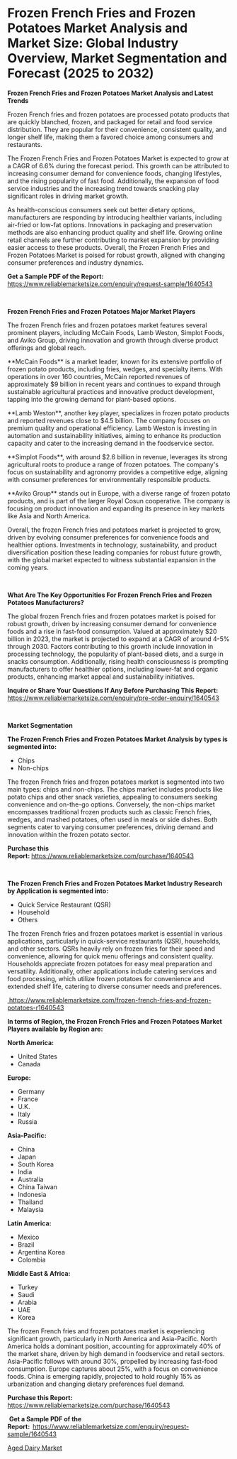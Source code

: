 <p><h1>Frozen French Fries and Frozen Potatoes Market Analysis and Market Size: Global Industry Overview, Market Segmentation and Forecast (2025 to 2032)</h1></p><p><strong>Frozen French Fries and Frozen Potatoes Market Analysis and Latest Trends</strong></p>
<p><p>Frozen French fries and frozen potatoes are processed potato products that are quickly blanched, frozen, and packaged for retail and food service distribution. They are popular for their convenience, consistent quality, and longer shelf life, making them a favored choice among consumers and restaurants. </p><p>The Frozen French Fries and Frozen Potatoes Market is expected to grow at a CAGR of 6.6% during the forecast period. This growth can be attributed to increasing consumer demand for convenience foods, changing lifestyles, and the rising popularity of fast food. Additionally, the expansion of food service industries and the increasing trend towards snacking play significant roles in driving market growth. </p><p>As health-conscious consumers seek out better dietary options, manufacturers are responding by introducing healthier variants, including air-fried or low-fat options. Innovations in packaging and preservation methods are also enhancing product quality and shelf life. Growing online retail channels are further contributing to market expansion by providing easier access to these products. Overall, the Frozen French Fries and Frozen Potatoes Market is poised for robust growth, aligned with changing consumer preferences and industry dynamics.</p></p>
<p><strong>Get a Sample PDF of the Report:&nbsp;</strong> <a href="https://www.reliablemarketsize.com/enquiry/request-sample/1640543?utm_campaign=2212&utm_medium=2&utm_source=Github&utm_content=ia&utm_term=15022025&utm_id=frozen-french-fries-and-frozen-potatoes">https://www.reliablemarketsize.com/enquiry/request-sample/1640543</a></p>
<p>&nbsp;</p>
<p><strong>Frozen French Fries and Frozen Potatoes Major Market Players</strong></p>
<p><p>The frozen French fries and frozen potatoes market features several prominent players, including McCain Foods, Lamb Weston, Simplot Foods, and Aviko Group, driving innovation and growth through diverse product offerings and global reach.</p><p>**McCain Foods** is a market leader, known for its extensive portfolio of frozen potato products, including fries, wedges, and specialty items. With operations in over 160 countries, McCain reported revenues of approximately $9 billion in recent years and continues to expand through sustainable agricultural practices and innovative product development, tapping into the growing demand for plant-based options.</p><p>**Lamb Weston**, another key player, specializes in frozen potato products and reported revenues close to $4.5 billion. The company focuses on premium quality and operational efficiency. Lamb Weston is investing in automation and sustainability initiatives, aiming to enhance its production capacity and cater to the increasing demand in the foodservice sector.</p><p>**Simplot Foods**, with around $2.6 billion in revenue, leverages its strong agricultural roots to produce a range of frozen potatoes. The company's focus on sustainability and agronomy provides a competitive edge, aligning with consumer preferences for environmentally responsible products.</p><p>**Aviko Group** stands out in Europe, with a diverse range of frozen potato products, and is part of the larger Royal Cosun cooperative. The company is focusing on product innovation and expanding its presence in key markets like Asia and North America.</p><p>Overall, the frozen French fries and potatoes market is projected to grow, driven by evolving consumer preferences for convenience foods and healthier options. Investments in technology, sustainability, and product diversification position these leading companies for robust future growth, with the global market expected to witness substantial expansion in the coming years.</p></p>
<p>&nbsp;</p>
<p><strong>What Are The Key Opportunities For Frozen French Fries and Frozen Potatoes Manufacturers?</strong></p>
<p><p>The global frozen French fries and frozen potatoes market is poised for robust growth, driven by increasing consumer demand for convenience foods and a rise in fast-food consumption. Valued at approximately $20 billion in 2023, the market is projected to expand at a CAGR of around 4-5% through 2030. Factors contributing to this growth include innovation in processing technology, the popularity of plant-based diets, and a surge in snacks consumption. Additionally, rising health consciousness is prompting manufacturers to offer healthier options, including lower-fat and organic products, enhancing market appeal and sustainability initiatives.</p></p>
<p><strong>Inquire or Share Your Questions If Any Before Purchasing This Report:</strong> <a href="https://www.reliablemarketsize.com/enquiry/pre-order-enquiry/1640543?utm_campaign=2212&utm_medium=2&utm_source=Github&utm_content=ia&utm_term=15022025&utm_id=frozen-french-fries-and-frozen-potatoes">https://www.reliablemarketsize.com/enquiry/pre-order-enquiry/1640543</a></p>
<p>&nbsp;</p>
<p><strong>Market Segmentation</strong></p>
<p><strong>The Frozen French Fries and Frozen Potatoes Market Analysis by types is segmented into:</strong></p>
<p><ul><li>Chips</li><li>Non-chips</li></ul></p>
<p><p>The frozen French fries and frozen potatoes market is segmented into two main types: chips and non-chips. The chips market includes products like potato chips and other snack varieties, appealing to consumers seeking convenience and on-the-go options. Conversely, the non-chips market encompasses traditional frozen products such as classic French fries, wedges, and mashed potatoes, often used in meals or side dishes. Both segments cater to varying consumer preferences, driving demand and innovation within the frozen potato sector.</p></p>
<p><strong>Purchase this Report:&nbsp;</strong><a href="https://www.reliablemarketsize.com/purchase/1640543?utm_campaign=2212&utm_medium=2&utm_source=Github&utm_content=ia&utm_term=15022025&utm_id=frozen-french-fries-and-frozen-potatoes">https://www.reliablemarketsize.com/purchase/1640543</a></p>
<p>&nbsp;</p>
<p><strong>The Frozen French Fries and Frozen Potatoes Market Industry Research by Application is segmented into:</strong></p>
<p><ul><li>Quick Service Restaurant (QSR)</li><li>Household</li><li>Others</li></ul></p>
<p><p>The frozen French fries and frozen potatoes market is essential in various applications, particularly in quick-service restaurants (QSR), households, and other sectors. QSRs heavily rely on frozen fries for their speed and convenience, allowing for quick menu offerings and consistent quality. Households appreciate frozen potatoes for easy meal preparation and versatility. Additionally, other applications include catering services and food processing, which utilize frozen potatoes for convenience and extended shelf life, catering to diverse consumer needs and preferences.</p></p>
<p><a href="https://www.reliablemarketsize.com/frozen-french-fries-and-frozen-potatoes-r1640543?utm_campaign=2212&utm_medium=2&utm_source=Github&utm_content=ia&utm_term=15022025&utm_id=frozen-french-fries-and-frozen-potatoes">&nbsp;https://www.reliablemarketsize.com/frozen-french-fries-and-frozen-potatoes-r1640543</a></p>
<p><strong>In terms of Region, the Frozen French Fries and Frozen Potatoes Market Players available by Region are:</strong></p>
<p>
    <p> <strong> North America: </strong>
        <ul>
            <li>United States</li>
            <li>Canada</li>
        </ul>
        </p> 
    <p> <strong> Europe: </strong>
        <ul>
            <li>Germany</li>
            <li>France</li>
            <li>U.K.</li>
            <li>Italy</li>
            <li>Russia</li>
        </ul>
        </p> 
    <p> <strong> Asia-Pacific: </strong>
        <ul>
            <li>China</li>
            <li>Japan</li>
            <li>South Korea</li>
            <li>India</li>
            <li>Australia</li>
            <li>China Taiwan</li>
            <li>Indonesia</li>
            <li>Thailand</li>
            <li>Malaysia</li>
        </ul>
        </p> 
    <p> <strong> Latin America: </strong>
        <ul>
            <li>Mexico</li>
            <li>Brazil</li>
            <li>Argentina Korea</li>
            <li>Colombia</li>
        </ul>
        </p> 
    <p> <strong> Middle East & Africa: </strong>
        <ul>
            <li>Turkey</li>
            <li>Saudi</li>
            <li>Arabia</li>
            <li>UAE</li>
            <li>Korea</li>
        </ul>
    </p>
    </p>
<p><p>The frozen French fries and frozen potatoes market is experiencing significant growth, particularly in North America and Asia-Pacific. North America holds a dominant position, accounting for approximately 40% of the market share, driven by high demand in foodservice and retail sectors. Asia-Pacific follows with around 30%, propelled by increasing fast-food consumption. Europe captures about 25%, with a focus on convenience foods. China is emerging rapidly, projected to hold roughly 15% as urbanization and changing dietary preferences fuel demand.</p></p>
<p><strong>Purchase this Report: </strong><a href="https://www.reliablemarketsize.com/purchase/1640543?utm_campaign=2212&utm_medium=2&utm_source=Github&utm_content=ia&utm_term=15022025&utm_id=frozen-french-fries-and-frozen-potatoes">https://www.reliablemarketsize.com/purchase/1640543</a></p>
<p>&nbsp;<strong>Get a Sample PDF of the Report:&nbsp;&nbsp;</strong><a href="https://www.reliablemarketsize.com/enquiry/request-sample/1640543?utm_campaign=2212&utm_medium=2&utm_source=Github&utm_content=ia&utm_term=15022025&utm_id=frozen-french-fries-and-frozen-potatoes">https://www.reliablemarketsize.com/enquiry/request-sample/1640543</a></p>
<p><strong></strong></p>
<p><p><a href="https://github.com/gullattedenna/Market-Research-Report-List-1/blob/main/aged-dairy-market.md?utm_campaign=2212&utm_medium=2&utm_source=Github&utm_content=ia&utm_term=15022025&utm_id=frozen-french-fries-and-frozen-potatoes">Aged Dairy Market</a></p></p>